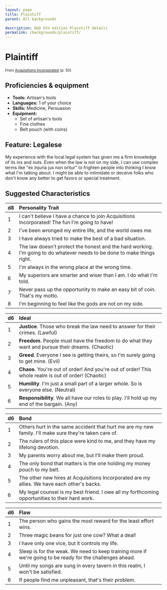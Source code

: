 ```yaml
---
layout: page
title: Plaintiff
parent: All backgrounds

description: D&D 5th edition Plaintiff details
permalink: /backgrounds/plaintiff/
---
```

# Plaintiff

<small>From <a target="_blank" href="https://dnd.wizards.com/products/tabletop-games/rpg-products/acqinc">Acquisitions Incorporated</a> (p. 50)</small>

## Proficiencies & equipment

- **Tools:** Artisan's tools
- **Languages:** 1 of your choice
- **Skills:** Medicine, Persuasion
- **Equipment:** 
  - Set of artisan's tools
  - Fine clothes
  - Belt pouch (with coins)

## Feature: Legalese


My experience with the local legal system has given me a firm knowledge of its ins and outs. Even when the law is not on my side, I can use complex terms like "ex injuria jus non oritur" to frighten people into thinking I know what I'm talking about. I might be able to intimidate or deceive folks who don't know any better to get favors or special treatment.

## Suggested Characteristics


| d8 | Personality Trait |
|:----------------------------|:------------------|
| 1 | I can't believe I have a chance to join Acquisitions Incorporated! The fun I'm going to have! |
| 2 | I've been wronged my entire life, and the world owes me. |
| 3 | I have always tried to make the best of a bad situation. |
| 4 | The law doesn't protect the honest and the hard working. I'm going to do whatever needs to be done to make things right. |
| 5 | I'm always in the wrong place at the wrong time. |
| 6 | My superiors are smarter and wiser than I am. I do what I'm told. |
| 7 | Never pass up the opportunity to make an easy bit of coin. That's my motto. |
| 8 | I'm beginning to feel like the gods are not on my side. |

| d6 | Ideal |
|:----------------------------|:------|
| 1 | **Justice**. Those who break the law need to answer for their crimes. (Lawful) |
| 2 | **Freedom**. People must have the freedom to do what they want and pursue their dreams. (Chaotic) |
| 3 | **Greed**. Everyone I see is getting theirs, so I'm surely going to get mine. (Evil) |
| 4 | **Chaos**. You're out of order! And you're out of order! This whole realm is out of order! (Chaotic) |
| 5 | **Humility**. I'm just a small part of a larger whole. So is everyone else. (Neutral) |
| 6 | **Responsibility**. We all have our roles to play. I'll hold up my end of the bargain. (Any) |

| d6 | Bond |
|:----------------------------|:------------------|
| 1 | Others hurt in the same accident that hurt me are my new family. I'll make sure they're taken care of. |
| 2 | The rulers of this place were kind to me, and they have my lifelong devotion. |
| 3 | My parents worry about me, but I'll make them proud. |
| 4 | The only bond that matters is the one holding my money pouch to my belt. |
| 5 | The other new hires at Acquisitions Incorporated are my allies. We have each other's backs. |
| 6 | My legal counsel is my best friend. I owe all my forthcoming opportunities to their hard work. |

| d6 | Flaw |
|:----------------------------|:------------------|
| 1 | The person who gains the most reward for the least effort wins. |
| 2 | Three magic beans for just one cow? What a deal! |
| 3 | I have only one vice, but it controls my life. |
| 4 | Sleep is for the weak. We need to keep training more if we're going to be ready for the challenges ahead. |
| 5 | Until my songs are sung in every tavern in this realm, I won't be satisfied. |
| 6 | If people find me unpleasant, that's their problem. |